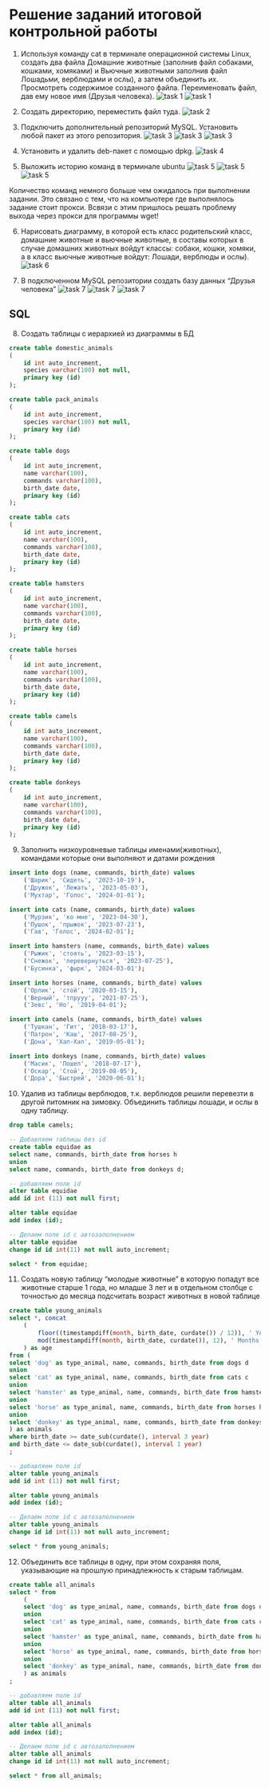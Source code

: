 # Решение заданий итоговой контрольной работы

1. Используя команду cat в терминале операционной системы Linux, создать
два файла Домашние животные (заполнив файл собаками, кошками,
хомяками) и Вьючные животными заполнив файл Лошадьми, верблюдами и
ослы), а затем объединить их. Просмотреть содержимое созданного файла.
Переименовать файл, дав ему новое имя (Друзья человека).
![task 1](https://github.com/tanzor87/Final_by_specialization/blob/a3b3c189025552a546bcb73e20352b06009bf67d/Linux_Picture/image_01.jpg)
![task 1](Linux_Picture/image_02.jpg)

2. Создать директорию, переместить файл туда.
![task 2](Linux_Picture/image_03.jpg)

3. Подключить дополнительный репозиторий MySQL. Установить любой пакет из этого репозитория.
![task 3](Linux_Picture/image_04_1.jpg)
![task 3](Linux_Picture/image_04_2.jpg)
![task 3](Linux_Picture/image_04_3.jpg)

4. Установить и удалить deb-пакет с помощью dpkg.
![task 4](Linux_Picture/image_05.jpg)

5. Выложить историю команд в терминале ubuntu
![task 5](Linux_Picture/image_06_1.jpg)
![task 5](Linux_Picture/image_06_2.jpg)
![task 5](Linux_Picture/image_06_3.jpg)

Количество команд немного больше чем ожидалось при выполнении задании. Это связано с тем, что на компьютере где выполнялось задание стоит прокси. Всвязи с этим пришлось решать проблему выхода через прокси для программы wget!

6. Нарисовать диаграмму, в которой есть класс родительский класс, домашние животные и вьючные животные, в составы которых в случае домашних животных войдут классы: собаки, кошки, хомяки, а в класс вьючные животные войдут: Лошади, верблюды и ослы).
![task 6](Picture/Scheme.jpg)

7. В подключенном MySQL репозитории создать базу данных “Друзья человека”
![task 7](Linux_Picture/image_07_1.jpg)
![task 7](Linux_Picture/image_07_2.jpg)
![task 7](Linux_Picture/image_07_3.jpg)

## SQL

8. Создать таблицы с иерархией из диаграммы в БД
```sql
create table domestic_animals
(
	id int auto_increment,
	species varchar(100) not null,
	primary key (id)
);

create table pack_animals
(
	id int auto_increment,
	species varchar(100) not null,
	primary key (id)
);

create table dogs
(
	id int auto_increment,
	name varchar(100),
	commands varchar(100),
	birth_date date,
	primary key (id)
);

create table cats
(
	id int auto_increment,
	name varchar(100),
	commands varchar(100),
	birth_date date,
	primary key (id)
);

create table hamsters
(
	id int auto_increment,
	name varchar(100),
	commands varchar(100),
	birth_date date,
	primary key (id)
);

create table horses
(
	id int auto_increment,
	name varchar(100),
	commands varchar(100),
	birth_date date,
	primary key (id)
);

create table camels
(
	id int auto_increment,
	name varchar(100),
	commands varchar(100),
	birth_date date,
	primary key (id)
);

create table donkeys
(
	id int auto_increment,
	name varchar(100),
	commands varchar(100),
	birth_date date,
	primary key (id)
);
```

9. Заполнить низкоуровневые таблицы именами(животных), командами
которые они выполняют и датами рождения

```sql
insert into dogs (name, commands, birth_date) values 
	('Шарик', 'Сидеть', '2023-10-19'),
	('Дружок', 'Лежать', '2023-05-03'),
	('Мухтар', 'Голос', '2024-01-01');

insert into cats (name, commands, birth_date) values 
	('Мурзик', 'ко мне', '2023-04-30'),
	('Пушок', 'прыжок', '2023-07-23'),
	('Гав', 'Голос', '2024-02-01');

insert into hamsters (name, commands, birth_date) values 
	('Рыжик', 'стоять', '2023-03-15'),
	('Снежок', 'перевернуться', '2023-07-25'),
	('Бусинка', 'фырк', '2024-03-01');

insert into horses (name, commands, birth_date) values 
	('Орлик', 'стой', '2020-03-15'),
	('Верный', 'тпрууу', '2021-07-25'),
	('Зевс', 'Но', '2019-04-01');

insert into camels (name, commands, birth_date) values 
	('Тушкан', 'Гит', '2018-03-17'),
	('Патрон', 'Каш', '2017-08-25'),
	('Дона', 'Хап-Хап', '2019-05-01');

insert into donkeys (name, commands, birth_date) values 
	('Масик', 'Пошел', '2018-07-17'),
	('Оскар', 'Стой', '2019-08-05'),
	('Дора', 'Быстрей', '2020-06-01');
```

10. Удалив из таблицы верблюдов, т.к. верблюдов решили перевезти в другой
питомник на зимовку. Объединить таблицы лошади, и ослы в одну таблицу.

```sql
drop table camels;

-- Добавляем таблицы без id
create table equidae as
select name, commands, birth_date from horses h
union
select name, commands, birth_date from donkeys d; 

-- добавляем поле id
alter table equidae
add id int (11) not null first;

alter table equidae
add index (id);

-- Делаем поле id с автозаполнением
alter table equidae
change id id int(11) not null auto_increment;

select * from equidae;
```

11. Создать новую таблицу “молодые животные” в которую попадут все
животные старше 1 года, но младше 3 лет и в отдельном столбце с точностью
до месяца подсчитать возраст животных в новой таблице

```sql
create table young_animals
select *, concat
	(
		floor((timestampdiff(month, birth_date, curdate()) / 12)), ' Years ', 
		mod(timestampdiff(month, birth_date, curdate()), 12), ' Months'
	) as age
from (
select 'dog' as type_animal, name, commands, birth_date from dogs d 
union
select 'cat' as type_animal, name, commands, birth_date from cats c
union
select 'hamster' as type_animal, name, commands, birth_date from hamsters h 
union
select 'horse' as type_animal, name, commands, birth_date from horses h2
union
select 'donkey' as type_animal, name, commands, birth_date from donkeys d2 
) as animals
where birth_date >= date_sub(curdate(), interval 3 year)
and birth_date <= date_sub(curdate(), interval 1 year)
;

-- добавляем поле id
alter table young_animals
add id int (11) not null first;

alter table young_animals
add index (id);

-- Делаем поле id с автозаполнением
alter table young_animals
change id id int(11) not null auto_increment;

select * from young_animals;
```

12. Объединить все таблицы в одну, при этом сохраняя поля, указывающие на
прошлую принадлежность к старым таблицам.
```sql
create table all_animals
select * from
	(
	select 'dog' as type_animal, name, commands, birth_date from dogs d 
	union
	select 'cat' as type_animal, name, commands, birth_date from cats c
	union
	select 'hamster' as type_animal, name, commands, birth_date from hamsters h 
	union
	select 'horse' as type_animal, name, commands, birth_date from horses h2
	union
	select 'donkey' as type_animal, name, commands, birth_date from donkeys d2 
	) as animals
;

-- добавляем поле id
alter table all_animals
add id int (11) not null first;

alter table all_animals
add index (id);

-- Делаем поле id с автозаполнением
alter table all_animals
change id id int(11) not null auto_increment;

select * from all_animals;
```
